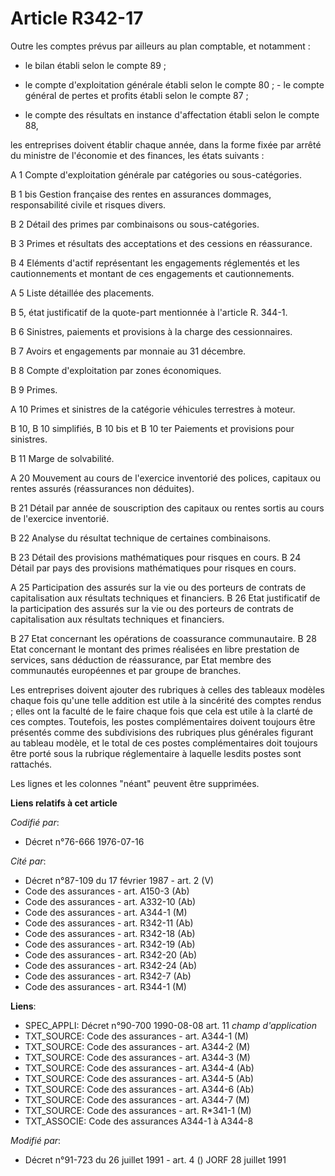 # Article R342-17

Outre les comptes prévus par ailleurs au plan comptable, et notamment :

- le bilan établi selon le compte 89 ;

- le compte d'exploitation générale établi selon le compte 80 ;    - le compte général de pertes et profits établi selon le
compte 87 ;

- le compte des résultats en instance d'affectation établi selon le compte 88,

les entreprises doivent établir chaque année, dans la forme fixée par arrêté du ministre de l'économie et des finances, les
états suivants :

A 1 Compte d'exploitation générale par catégories ou sous-catégories.

B 1 bis Gestion française des rentes en assurances dommages, responsabilité civile et risques divers.

B 2 Détail des primes par combinaisons ou sous-catégories.

B 3 Primes et résultats des acceptations et des cessions en réassurance.

B 4 Eléments d'actif représentant les engagements réglementés et les cautionnements et montant de ces engagements et
cautionnements.

A 5 Liste détaillée des placements.

B 5, état justificatif de la quote-part mentionnée à l'article R. 344-1.

B 6 Sinistres, paiements et provisions à la charge des cessionnaires.

B 7 Avoirs et engagements par monnaie au 31 décembre.

B 8 Compte d'exploitation par zones économiques.

B 9 Primes.

A 10 Primes et sinistres de la catégorie véhicules terrestres à moteur.

B 10, B 10 simplifiés, B 10 bis et B 10 ter Paiements et provisions pour sinistres.

B 11 Marge de solvabilité.

A 20 Mouvement au cours de l'exercice inventorié des polices, capitaux ou rentes assurés (réassurances non déduites).

B 21 Détail par année de souscription des capitaux ou rentes sortis au cours de l'exercice inventorié.

B 22 Analyse du résultat technique de certaines combinaisons.

B 23 Détail des provisions mathématiques pour risques en cours.    B 24 Détail par pays des provisions mathématiques pour
risques en cours.

A 25 Participation des assurés sur la vie ou des porteurs de contrats de capitalisation aux résultats techniques et
financiers.    B 26 Etat justificatif de la participation des assurés sur la vie ou des porteurs de contrats de
capitalisation aux résultats techniques et financiers.

B 27 Etat concernant les opérations de coassurance communautaire.    B 28 Etat concernant le montant des primes réalisées en
libre prestation de services, sans déduction de réassurance, par Etat membre des communautés européennes et par groupe de
branches.

Les entreprises doivent ajouter des rubriques à celles des tableaux modèles chaque fois qu'une telle addition est utile à la
sincérité des comptes rendus ; elles ont la faculté de le faire chaque fois que cela est utile à la clarté de ces comptes.
Toutefois, les postes complémentaires doivent toujours être présentés comme des subdivisions des rubriques plus générales
figurant au tableau modèle, et le total de ces postes complémentaires doit toujours être porté sous la rubrique réglementaire
à laquelle lesdits postes sont rattachés.

Les lignes et les colonnes "néant" peuvent être supprimées.

**Liens relatifs à cet article**

_Codifié par_:

  - Décret n°76-666 1976-07-16

_Cité par_:

  - Décret n°87-109 du 17 février 1987 - art. 2 (V)
  - Code des assurances - art. A150-3 (Ab)
  - Code des assurances - art. A332-10 (Ab)
  - Code des assurances - art. A344-1 (M)
  - Code des assurances - art. R342-11 (Ab)
  - Code des assurances - art. R342-18 (Ab)
  - Code des assurances - art. R342-19 (Ab)
  - Code des assurances - art. R342-20 (Ab)
  - Code des assurances - art. R342-24 (Ab)
  - Code des assurances - art. R342-7 (Ab)
  - Code des assurances - art. R344-1 (M)

**Liens**:

  - SPEC_APPLI: Décret n°90-700 1990-08-08 art. 11 *champ d'application*
  - TXT_SOURCE: Code des assurances - art. A344-1 (M)
  - TXT_SOURCE: Code des assurances - art. A344-2 (M)
  - TXT_SOURCE: Code des assurances - art. A344-3 (M)
  - TXT_SOURCE: Code des assurances - art. A344-4 (Ab)
  - TXT_SOURCE: Code des assurances - art. A344-5 (Ab)
  - TXT_SOURCE: Code des assurances - art. A344-6 (Ab)
  - TXT_SOURCE: Code des assurances - art. A344-7 (M)
  - TXT_SOURCE: Code des assurances - art. R*341-1 (M)
  - TXT_ASSOCIE: Code des assurances A344-1 à A344-8

_Modifié par_:

  - Décret n°91-723 du 26 juillet 1991 - art. 4 () JORF 28 juillet 1991
